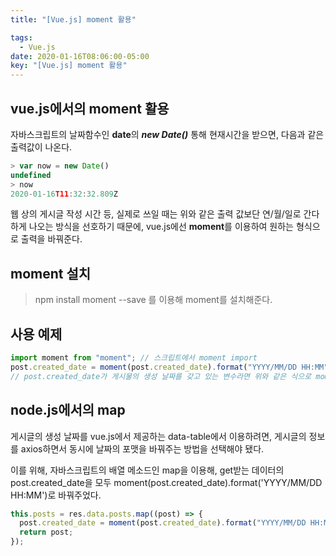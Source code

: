```yaml
---
title: "[Vue.js] moment 활용"

tags:
  - Vue.js
date: 2020-01-16T08:06:00-05:00
key: "[Vue.js] moment 활용"
---
```


## vue.js에서의 moment 활용

자바스크립트의 날짜함수인 **date**의 **_new Date()_** 통해 현재시간을 받으면, 다음과 같은 출력값이 나온다.

```javascript
> var now = new Date()
undefined
> now
2020-01-16T11:32:32.809Z
```

웹 상의 게시글 작성 시간 등, 실제로 쓰일 때는 위와 같은 출력 값보단 연/월/일로 간다하게 나오는 방식을 선호하기 때문에, vue.js에선 **moment**를 이용하여 원하는 형식으로 출력을 바꿔준다.

## moment 설치

> npm install moment --save
> 를 이용해 moment를 설치해준다.

## 사용 예제

```javascript
import moment from "moment"; // 스크립트에서 moment import
post.created_date = moment(post.created_date).format("YYYY/MM/DD HH:MM");
// post.created_date가 게시물의 생성 날짜를 갖고 있는 변수라면 위와 같은 식으로 moment를 이용
```

## node.js에서의 map

게시글의 생성 날짜를 vue.js에서 제공하는 data-table에서 이용하려면, 게시글의 정보를 axios하면서 동시에 날짜의 포맷을 바꿔주는 방법을 선택해야 됐다.

이를 위해, 자바스크립트의 배열 메소드인 map을 이용해, get받는 데이터의 post.created_date을 모두 moment(post.created_date).format('YYYY/MM/DD HH:MM')로 바꿔주었다.

```javascript
this.posts = res.data.posts.map((post) => {
  post.created_date = moment(post.created_date).format("YYYY/MM/DD HH:MM");
  return post;
});
```
